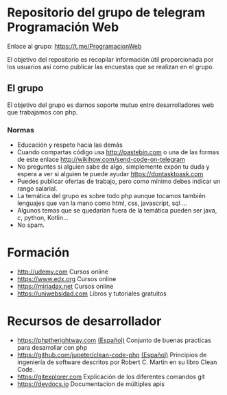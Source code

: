 # Repositorio del grupo de telegram Programación Web

Enlace al grupo: https://t.me/ProgramacionWeb

El objetivo del repositorio es recopilar información útil proporcionada por los usuarios así como publicar las encuestas que se realizan en el grupo.

## El grupo

El objetivo del grupo es darnos soporte mutuo entre desarrolladores web que trabajamos con php.

### Normas

* Educación y respeto hacia las demás
* Cuando compartas código usa http://pastebin.com o una de las formas de este enlace http://wikihow.com/send-code-on-telegram
* No preguntes si alguien sabe de algo, simplemente expón tu duda y espera a ver si alguien te puede ayudar https://dontasktoask.com
* Puedes publicar ofertas de trabajo, pero como mínimo debes indicar un rango salarial.
* La temática del grupo es sobre todo php aunque tocamos también lenguajes que van la mano como html, css, javascript, sql ...
* Algunos temas que se quedarían fuera de la temática pueden ser java, c, python, Kotlin...
* No spam.

# Formación

* http://udemy.com Cursos online
* https://www.edx.org Cursos online
* https://miriadax.net Cursos online
* https://uniwebsidad.com Libros y tutoriales gratuitos

# Recursos de desarrollador

* https://phptherightway.com [(Español)](http://phpdevenezuela.github.io/php-the-right-way) Conjunto de buenas practicas para desarrollar con php
* https://github.com/jupeter/clean-code-php [(Español)](https://github.com/fikoborquez/clean-code-php) Principios de ingeniería de software descritos por Robert C. Martin en su libro Clean Code.
* https://gitexplorer.com Explicación de los diferentes comandos git
* https://devdocs.io Documentacion de múltiples apis 